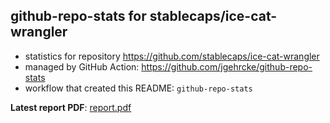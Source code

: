 ## github-repo-stats for stablecaps/ice-cat-wrangler

- statistics for repository https://github.com/stablecaps/ice-cat-wrangler
- managed by GitHub Action: https://github.com/jgehrcke/github-repo-stats
- workflow that created this README: `github-repo-stats`

**Latest report PDF**: [report.pdf](https://github.com/stablecaps/ice-cat-wrangler/raw/github-repo-stats/stablecaps/ice-cat-wrangler/latest-report/report.pdf)

